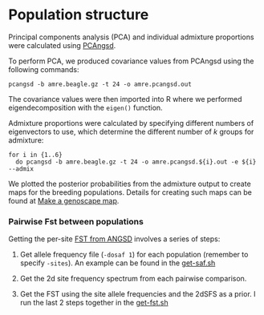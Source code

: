 Population structure
================

Principal components analysis (PCA) and individual admixture proportions were calculated using [PCAngsd](https://github.com/Rosemeis/pcangsd).

To perform PCA, we produced covariance values from PCAngsd using the following commands:

```
pcangsd -b amre.beagle.gz -t 24 -o amre.pcangsd.out
```

The covariance values were then imported into R where we performed eigendecomposition with the `eigen()` function.

Admixture proportions were calculated by specifying different numbers of eigenvectors to use, which determine the different number of *k* groups for admixture:

```
for i in {1..6}
  do pcangsd -b amre.beagle.gz -t 24 -o amre.pcangsd.${i}.out -e ${i} --admix
```

We plotted the posterior probabilities from the admixture output to create maps for the breeding populations. Details for creating such maps can be found at [Make a genoscape map](https://github.com/eriqande/make-a-BGP-map).

### Pairwise Fst between populations

Getting the per-site [FST from ANGSD](http://www.popgen.dk/angsd/index.php/Fst) involves a series of steps:

1.  Get allele frequency file (`-dosaf 1`) for each population (remember to specify `-sites`). An example can be found in the [get-saf.sh](./slurm/get-saf.sh)

2. Get the 2d site frequency spectrum from each pairwise comparison. 

3. Get the FST using the site allele frequencies and the 2dSFS as a prior. I run the last 2 steps together in the [get-fst.sh](./cripts/get-fst.sh)
